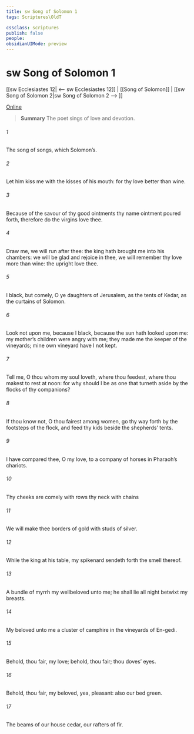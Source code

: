 ```yaml
---
title: sw Song of Solomon 1
tags: Scriptures\OldT

cssclass: scriptures
publish: false
people:
obsidianUIMode: preview
---
```


# sw Song of Solomon 1
[[sw Ecclesiastes 12| <-- sw Ecclesiastes 12]] | [[Song of Solomon]] | [[sw Song of Solomon 2|sw Song of Solomon 2 --> ]]

[Online](https://churchofjesuschrist.org/study/scriptures/ot/song/1?lang=eng)

> __Summary__
The poet sings of love and devotion.

###### 1 
The song of songs, which  Solomon’s.

###### 2 
Let him kiss me with the kisses of his mouth: for thy love  better than wine.

###### 3 
Because of the savour of thy good ointments thy name  ointment poured forth, therefore do the virgins love thee.

###### 4 
Draw me, we will run after thee: the king hath brought me into his chambers: we will be glad and rejoice in thee, we will remember thy love more than wine: the upright love thee.

###### 5 
I  black, but comely, O ye daughters of Jerusalem, as the tents of Kedar, as the curtains of Solomon.

###### 6 
Look not upon me, because I  black, because the sun hath looked upon me: my mother’s children were angry with me; they made me the keeper of the vineyards;  mine own vineyard have I not kept.

###### 7 
Tell me, O thou whom my soul loveth, where thou feedest, where thou makest  to rest at noon: for why should I be as one that turneth aside by the flocks of thy companions?

###### 8 
If thou know not, O thou fairest among women, go thy way forth by the footsteps of the flock, and feed thy kids beside the shepherds’ tents.

###### 9 
I have compared thee, O my love, to a company of horses in Pharaoh’s chariots.

###### 10 
Thy cheeks are comely with rows  thy neck with chains 

###### 11 
We will make thee borders of gold with studs of silver.

###### 12 
While the king  at his table, my spikenard sendeth forth the smell thereof.

###### 13 
A bundle of myrrh  my wellbeloved unto me; he shall lie all night betwixt my breasts.

###### 14 
My beloved  unto me  a cluster of camphire in the vineyards of En-gedi.

###### 15 
Behold, thou  fair, my love; behold, thou  fair; thou  doves’ eyes.

###### 16 
Behold, thou  fair, my beloved, yea, pleasant: also our bed  green.

###### 17 
The beams of our house  cedar,  our rafters of fir.

